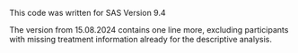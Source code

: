 This code was written for SAS Version 9.4

The version from 15.08.2024 contains one line more, excluding participants with missing treatment information already for the descriptive analysis.
